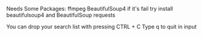 Needs Some Packages:
	ffmpeg
	BeautifulSoup4 if it's fail try install beautifulsoup4 and BeautifulSoup
	requests

You can drop your search list with pressing CTRL + C
Type q to quit in input
